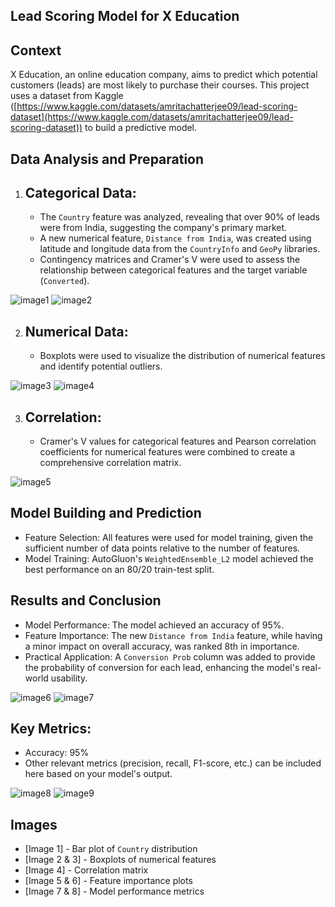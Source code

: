 ## Lead Scoring Model for X Education

## Context

X Education, an online education company, aims to predict which potential customers (leads) are most likely to purchase their courses. This project uses a dataset from Kaggle ([https://www.kaggle.com/datasets/amritachatterjee09/lead-scoring-dataset](https://www.kaggle.com/datasets/amritachatterjee09/lead-scoring-dataset)) to build a predictive model.

## Data Analysis and Preparation

1. ## Categorical Data:
   - The `Country` feature was analyzed, revealing that over 90% of leads were from India, suggesting the company's primary market.
   - A new numerical feature, `Distance from India`, was created using latitude and longitude data from the `CountryInfo` and `GeoPy` libraries.
   - Contingency matrices and Cramer's V were used to assess the relationship between categorical features and the target variable (`Converted`).

![image1](images/categoricos.png)
![image2](images/cramer.png)

2. ## Numerical Data:
   - Boxplots were used to visualize the distribution of numerical features and identify potential outliers.

![image3](images/botplot.png)
![image4](images/numerical_description.png)

3. ## Correlation:
   - Cramer's V values for categorical features and Pearson correlation coefficients for numerical features were combined to create a comprehensive correlation matrix.

![image5](images/correlacao.png)

## Model Building and Prediction

- Feature Selection: All features were used for model training, given the sufficient number of data points relative to the number of features.
- Model Training: AutoGluon's `WeightedEnsemble_L2` model achieved the best performance on an 80/20 train-test split.

## Results and Conclusion

- Model Performance: The model achieved an accuracy of 95%.
- Feature Importance: The new `Distance from India` feature, while having a minor impact on overall accuracy, was ranked 8th in importance.
- Practical Application: A `Conversion Prob` column was added to provide the probability of conversion for each lead, enhancing the model's real-world usability.

![image6](images/feature%20importance%202.png)
![image7](images/feature%20importance.png)

## Key Metrics:

* Accuracy: 95%
* Other relevant metrics (precision, recall, F1-score, etc.) can be included here based on your model's output.

![image8](images/confusion%20matrix.png)
![image9](images/accuracy.png)

## Images

* [Image 1] - Bar plot of `Country` distribution
* [Image 2 & 3] - Boxplots of numerical features
* [Image 4] - Correlation matrix
* [Image 5 & 6] - Feature importance plots
* [Image 7 & 8] - Model performance metrics